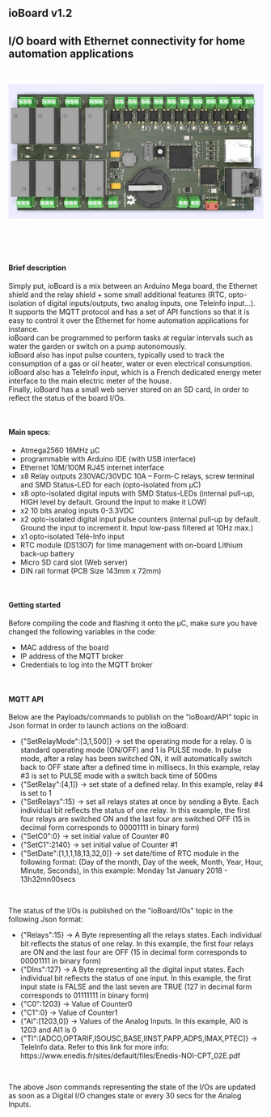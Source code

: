 <h2>ioBoard v1.2</h2>
<h2>I/O board with Ethernet connectivity for home automation applications</h2>
<br />
<p align="center"> <img src="/Hardware/3D/dessus2.jpg" width="600" title="Overview"> </p> <br /><br />
<br />
<h4>Brief description</h4>
<p>Simply put, ioBoard is a mix between an Arduino Mega board, the Ethernet shield and the relay shield + some small additional features (RTC, opto-isolation of digital inputs/outputs, two analog inputs, one Teleinfo input…).<br />
It supports the MQTT protocol and has a set of API functions so that it is easy to control it over the Ethernet for home automation applications for instance.<br />
ioBoard can be programmed to perform tasks at regular intervals such as water the garden or switch on a pump autonomously. <br />
ioBoard also has input pulse counters, typically used to track the consumption of a gas or oil heater, water or even electrical consumption.<br />
ioBoard also has a TeleInfo input, which is a French dedicated energy meter interface to the main electric meter of the house.<br />
Finally, ioBoard has a small web server stored on an SD card, in order to reflect the status of the board I/Os.</p> <br />

<h4>Main specs:</h4>
<p>
<ul>
<li>Atmega2560 16MHz µC</li>
<li>programmable with Arduino IDE (with USB interface)</li>
<li>Ethernet 10M/100M RJ45 internet interface</li>
<li>x8 Relay outputs 230VAC/30VDC 10A – Form-C relays, screw terminal and SMD Status-LED for each (opto-isolated from µC)</li>
<li>x8 opto-isolated digital inputs with SMD Status-LEDs (internal pull-up, HIGH level by default. Ground the input to make it LOW)</li> 
<li>x2 10 bits analog inputs 0-3.3VDC</li>
<li>x2 opto-isolated digital input pulse counters (internal pull-up by default. Ground the input to increment it. Input low-pass filtered at 10Hz max.)</li> 
<li>x1 opto-isolated Télé-Info input</li> 
<li>RTC module (DS1307) for time management with on-board Lithium back-up battery</li> 
<li>Micro SD card slot (Web server) </li>
<li>DIN rail format (PCB Size 143mm x 72mm)</li>
</ul>
</p><br />

<h4>Getting started</h4>
<p>
Before compiling the code and flashing it onto the µC, make sure you have changed the following variables in the code:<br /> 
<ul>
<li>MAC address of the board</li>
<li>IP address of the MQTT broker</li>
<li>Credentials to log into the MQTT broker</li>
</ul>
</p><br />

<h4>MQTT API</h4>
<p>
Below are the Payloads/commands to publish on the "ioBoard/API" topic in Json format in order to launch actions on the ioBoard:<br />
<ul>
<li>{"SetRelayMode":[3,1,500]} -> set the operating mode for a relay. 0 is standard operating mode (ON/OFF) and 1 is PULSE mode. In pulse mode, after a relay has been switched ON, it will automatically switch back to OFF state after a defined time in millisecs. In this example, relay #3 is set to PULSE mode with a switch back time of 500ms</li> 
<li>{"SetRelay":[4,1]}      -> set state of a defined relay. In this example, relay #4 is set to 1</li> 
<li>{"SetRelays":15}        -> set all relays states at once by sending a Byte. Each individual bit reflects the status of one relay. In this example, the first four relays are switched ON and the last four are switched OFF (15 in decimal form corresponds to 00001111 in binary form)</li> 
<li>{"SetC0":0}        		-> set initial value of Counter #0</li>
<li>{"SetC1":2140}        	-> set initial value of Counter #1</li>
<li>{"SetDate":[1,1,1,18,13,32,0]}      -> set date/time of RTC module in the following format: (Day of the month, Day of the week, Month, Year, Hour, Minute, Seconds), in this example: Monday 1st January 2018 - 13h32mn00secs</li>
</ul>
<br />

The status of the I/Os is published on the "ioBoard/IOs" topic in the following Json format:<br />
<ul>
<li>{"Relays":15}       	-> A Byte representing all the relays states. Each individual bit reflects the status of one relay. In this example, the first four relays are ON and the last four are OFF (15 in decimal form corresponds to 00001111 in binary form)</li>
<li>{"DIns":127}       		-> A Byte representing all the digital input states. Each individual bit reflects the status of one input. In this example, the first input state is FALSE and the last seven are TRUE (127 in decimal form corresponds to 01111111 in binary form)</li>
<li>{"C0":1203}       		-> Value of Counter0</li>
<li>{"C1":0}       			-> Value of Counter1</li>
<li>{"AI":[1203,0]}       	-> Values of the Analog Inputs. In this example, AI0 is 1203 and AI1 is 0</li>
<li>{"TI":[ADCO,OPTARIF,ISOUSC,BASE,IINST,PAPP,ADPS,IMAX,PTEC]}      -> TeleInfo data. Refer to this link for more info: https://www.enedis.fr/sites/default/files/Enedis-NOI-CPT_02E.pdf</li>
</ul>
<br />

The above Json commands representing the state of the I/Os are updated as soon as a Digital I/O changes state or every 30 secs for the Analog Inputs.
</p><br />

